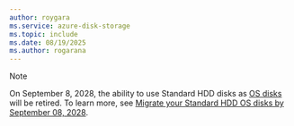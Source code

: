 ```yaml
---
author: roygara
ms.service: azure-disk-storage
ms.topic: include
ms.date: 08/19/2025
ms.author: rogarana
---
```

> [!NOTE]
> On September 8, 2028, the ability to use Standard HDD disks as [OS disks](../managed-disks-overview.md#os-disk) will be retired. To learn more, see [Migrate your Standard HDD OS disks by September 08, 2028](../disks-hdd-os-retirement.md).